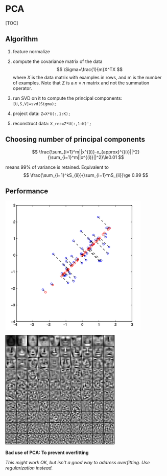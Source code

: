 # PCA

[TOC]

## Algorithm

1. feature normalize

2. compute the covariance matrix of the data
   $$
   \Sigma=\frac{1}{m}X^TX
   $$
   where $X$ is the data matrix with examples in rows, and m is the number of examples. Note that $\Sigma$ is a $n \times n$ matrix and not the summation operator.

3. run SVD on it to compute the principal components: `[U,S,V]=svd(Sigma);`

4. project data: `Z=X*U(:,1:K);`

5. reconstruct data: `X_rec=Z*U(:,1:K)';`

## Choosing number of principal components

$$
\frac{\sum_{i=1}^m||x^{(i)}-x_{approx}^{(i)}||^2}{\sum_{i=1}^m||x^{(i)}||^2}\le0.01
$$

means 99% of variance is retained. Equivalent to
$$
\frac{\sum_{i=1}^kS_{ii}}{\sum_{i=1}^nS_{ii}}\ge 0.99
$$

## Performance

![](pic/pca.png)

![](../Coursera/machine-learning-ex7/ex7/face_100.png)



**Bad use of PCA: To prevent overfitting**

*This might work OK, but isn’t a good way to address overfitting. Use regularization instead.*